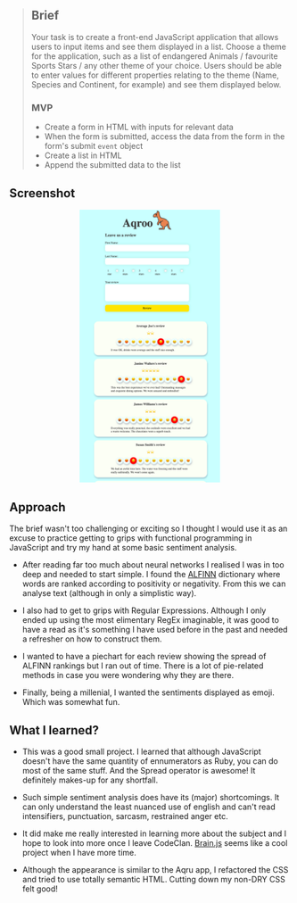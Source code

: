 >## Brief
>
>Your task is to create a front-end JavaScript application that allows users to input items and see them displayed in a list. Choose a theme for the application, such as a list of endangered Animals / favourite Sports Stars / any other theme of your choice. Users should be able to enter values for different properties relating to the theme (Name, Species and Continent, for example) and see them displayed below.
>
>### MVP
>
>- Create a form in HTML with inputs for relevant data
>- When the form is submitted, access the data from the form in the form's submit `event` object
>- Create a list in HTML
>- Append the submitted data to the list


## Screenshot
<p align="center">
<img src="https://raw.githubusercontent.com/Ollie-Boyd/JavaScript-sentiment-analysis-with-AFINN-lexicon/master/screenshots/Events.png" width=50% height=auto%>
</p>


## Approach
The brief wasn't too challenging or exciting so I thought I would use it as an excuse to practice getting to grips with functional programming in JavaScript and try my hand at some basic sentiment analysis. 

* After reading far too much about neural networks I realised I was in too deep and needed to start simple. I found the [ALFINN](https://medium.com/@himanshu_23732/sentiment-analysis-with-afinn-lexicon-930533dfe75b) dictionary where words are ranked according to positivity or negativity. From this we can analyse text (although in only a simplistic way).

* I also had to get to grips with Regular Expressions. Although I only ended up using the most elimentary RegEx imaginable, it was good to have a read as it's something I have used before in the past and needed a refresher on how to construct them.  

* I wanted to have a piechart for each review showing the spread of ALFINN rankings but I ran out of time. There is a lot of pie-related methods in case you were wondering why they are there. 

* Finally, being a millenial, I wanted the sentiments displayed as emoji. Which was somewhat fun. 

## What I learned? 

* This was a good small project. I learned that although JavaScript doesn't have the same quantity of ennumerators as Ruby, you can do most of the same stuff. And the Spread operator is awesome! It definitely makes-up for any shortfall. 

* Such simple sentiment analysis does have its (major) shortcomings. It can only understand the least nuanced use of english and can't read intensifiers, punctuation, sarcasm, restrained anger etc. 

* It did make me really interested in learning more about the subject and I hope to look into more once I leave CodeClan. [Brain.js](https://medium.com/openmindonline/emotion-detection-with-javascript-neural-networks-5a408f84eb75) seems like a cool project when I have more time. 

* Although the appearance is similar to the Aqru app, I refactored the CSS and tried to use totally semantic HTML. Cutting down my non-DRY CSS felt good!


